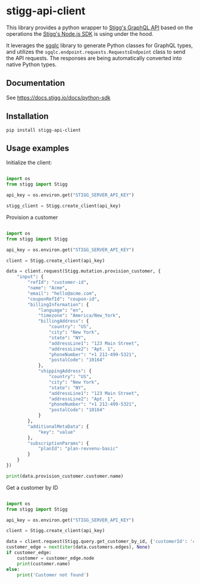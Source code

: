 # stigg-api-client

This library provides a python wrapper to [Stigg's GraphQL API](https://docs.stigg.io/docs/graphql-api) based on
the operations the [Stigg's Node.js SDK](https://docs.stigg.io/docs/nodejs-sdk) is using under the hood.

It leverages the [sgqlc](https://github.com/profusion/sgqlc) library to generate Python classes for GraphQL types, and
utilizes the `sgqlc.endpoint.requests.RequestsEndpoint` class to send the API requests. The responses are being
automatically converted into native Python types.

## Documentation

See https://docs.stigg.io/docs/python-sdk

## Installation

    pip install stigg-api-client

## Usage examples

Initialize the client:

```python

import os
from stigg import Stigg

api_key = os.environ.get("STIGG_SERVER_API_KEY")

stigg_client = Stigg.create_client(api_key)

```

Provision a customer

```python

import os
from stigg import Stigg

api_key = os.environ.get("STIGG_SERVER_API_KEY")

client = Stigg.create_client(api_key)

data = client.request(Stigg.mutation.provision_customer, {
    "input": {
        "refId": "customer-id",
        "name": "Acme",
        "email": "hello@acme.com",
        "couponRefId": "coupon-id",
        "billingInformation": {
            "language": "en",
            "timezone": "America/New_York",
            "billingAddress": {
                "country": "US",
                "city": "New York",
                "state": "NY",
                "addressLine1": "123 Main Street",
                "addressLine2": "Apt. 1",
                "phoneNumber": "+1 212-499-5321",
                "postalCode": "10164"
            },
            "shippingAddress": {
                "country": "US",
                "city": "New York",
                "state": "NY",
                "addressLine1": "123 Main Street",
                "addressLine2": "Apt. 1",
                "phoneNumber": "+1 212-499-5321",
                "postalCode": "10164"
            }
        },
        "additionalMetaData": {
            "key": "value"
        },
        "subscriptionParams": {
            "planId": "plan-revvenu-basic"
        }
    }
})

print(data.provision_customer.customer.name)

```

Get a customer by ID

```python

import os
from stigg import Stigg

api_key = os.environ.get("STIGG_SERVER_API_KEY")

client = Stigg.create_client(api_key)

data = client.request(Stigg.query.get_customer_by_id, {'customerId': 'customer-id'})
customer_edge = next(iter(data.customers.edges), None)
if customer_edge:
    customer = customer_edge.node
    print(customer.name)
else:
    print('Customer not found')

```
